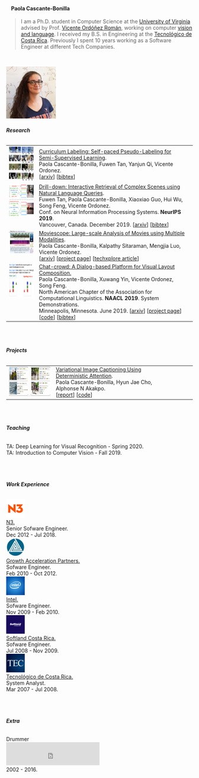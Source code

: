 <!DOCTYPE html>
<html lang="en">
<head>
  <meta http-equiv="Content-Type" content="text/html; charset=UTF-8"/>
  <meta name="viewport" content="width=device-width, initial-scale=1, maximum-scale=1.0"/>
  <title>Paola Cascante-Bonilla</title>

  <link href="https://fonts.googleapis.com/icon?family=Material+Icons" rel="stylesheet">
  <link rel="stylesheet" href="https://cdnjs.cloudflare.com/ajax/libs/materialize/1.0.0-beta/css/materialize.min.css" media="screen,projection">
  <link rel="stylesheet" href="https://cdn.rawgit.com/jpswalsh/academicons/master/css/academicons.min.css">
  <script src="https://kit.fontawesome.com/bcbe05a8c4.js" crossorigin="anonymous"></script>

  <script>
          var e = document.getElementById("myselect");
          var strUser = e.options[e.selectedIndex].value
  </script>

  <link rel="shortcut icon" type="image/x-icon" href="favicon.ico" />
  <meta name="theme-color" content="#007bb8">

</head>
<body>

<div class="container">

  <div class="section">
    <h4>&nbsp;&nbsp;&nbsp;&nbsp;Paola Cascante-Bonilla</h4>
  </div>

  <div class="divider"></div>
  <div class="row">
  </div>
  <div class="row">
    <!-- <div class="col s12 m4 l1">
    </div> -->
    <div class="col s12 m6 l10">
      <!-- <h6> -->
      <blockquote font-size="large">
        I am a Ph.D. student in Computer Science at the <a href="https://www.virginia.edu/">University of Virginia</a> advised by Prof. <a href="http://vicenteordonez.com">Vicente Ordóñez Román</a>, working on computer <a href="https://vislang.ai/"> vision and language</a>. I received my B.S. in Engineering at the <a href="https://www.tec.ac.cr/">Tecnológico de Costa Rica</a>. Previously I spent 10 years working as a Software Engineer at different Tech Companies.
      </blockquote>
      <p class="right">
        <a  href="mailto:pc9za@virginia.com"><i class="far fa-envelope fa-2x"></i></a>&nbsp;
        <a  href="https://www.linkedin.com/in/paola-cascante/"><i class="fab fa-linkedin-in fa-2x"></i></a>&nbsp;
        <a  href="https://twitter.com/pcascanteb"><i class="fab fa-twitter fa-2x"></i></a>&nbsp;
        <a  href="https://github.com/pcascanteb"><i class="fab fa-github fa-2x"></i></a>&nbsp;
        <a  href="http://www.cs.virginia.edu/~pc9za/CV%20-%20Paola%20Cascante-Bonilla.pdf"><i class="far fa-file fa-2x"></i></a>&nbsp;&nbsp;&nbsp;&nbsp;&nbsp;
      </p>
      <!-- </h6> -->
    </div>
    <div class="col s12 m4 l1">
    </div>
    <div class="col s12 m6 l2 center">
      <!-- class="responsive-img" -->
      <img src="paola-small.jpg" alt="" class="circle" height="140" weight="140"><br>
    </div>
    <!-- <div class="col s12 m4 l1">
    </div> -->
  </div>

  <div class="divider"></div>
  <div class="row">
    <h6><b>Research</b></h6>
  </div>

  <div class="row">
    <table class="highlight">
    <tbody>
      <tr style="border-bottom: 0;">
        <td style="vertical-align: top;"><img src="self-paced.png" width="150" height="92"></td>
        <td><a href="https://arxiv.org/abs/2001.06001">Curriculum Labeling: Self-paced Pseudo-Labeling for Semi-Supervised Learning</a>.<br>
        Paola Cascante-Bonilla, Fuwen Tan, Yanjun Qi, Vicente Ordonez.<br>
        [<a href="https://arxiv.org/abs/2001.06001" target="_blank">arxiv</a>] [<a href="http://vicenteordonez.com/files/self-paced.txt" target="">bibtex</a>]</td>
        <td></td>
      </tr>
      <tr style="border-bottom: 0;">
        <td style="vertical-align: top;"><img src="drilldown.png" width="150" height="92"></td>
        <td><a href="http://papers.neurips.cc/paper/8533-drill-down-interactive-retrieval-of-complex-scenes-using-natural-language-queries">Drill-down: Interactive Retrieval of Complex Scenes using Natural Language Queries</a>.<br>
        Fuwen Tan, Paola Cascante-Bonilla, Xiaoxiao Guo, Hui Wu, Song Feng, Vicente Ordonez.<br>
        Conf. on Neural Information Processing Systems. <b>NeurIPS 2019</b>.<br>
        Vancouver, Canada. December 2019. [<a href="https://arxiv.org/abs/1911.03826" target="_blank">arxiv</a>] [<a href="https://papers.nips.cc/paper/8533-drill-down-interactive-retrieval-of-complex-scenes-using-natural-language-queries/bibtex" target="">bibtex</a>]</td>
        <td></td>
      </tr>
      <tr style="border-bottom: 0;">
        <td style="vertical-align: top;"><img src="1Res.JPG" width="150" height="63"></td>
        <td><a href="http://paolacascante.com/research/moviescope.html" target="_blank">Moviescope: Large-scale Analysis of Movies using Multiple Modalities</a>.<br>
        Paola Cascante-Bonilla,  Kalpathy Sitaraman, Mengjia Luo, Vicente Ordonez.<br>
        [<a href="https://arxiv.org/abs/1908.03180" target="_blank">arxiv</a>] [<a href="http://paolacascante.com/research/moviescope.html" target="_blank">project page</a>] [<a href="https://techxplore.com/news/2019-08-features-movie-genre.html" target="_blank">techxplore article</a>]</td>
        <td></td>
      </tr>
      <tr style="border-bottom: 0;">
        <td style="vertical-align: top;"><img src="chatcrowd3.png" width="150" height="93"></td>
        <td><a href="https://www.aclweb.org/anthology/papers/N/N19/N19-4024/" target="_blank">Chat-crowd: A Dialog-based Platform for Visual Layout Composition.</a><br>
          Paola Cascante-Bonilla, Xuwang Yin, Vicente Ordonez, Song Feng.<br>
          North American Chapter of the Association for Computational Linguistics. <b>NAACL 2019</b>. System Demonstrations.<br>
          Minneapolis, Minnesota. June 2019. [<a href="https://arxiv.org/abs/1812.04081" target="_blank">arxiv</a>] [<a href="https://chatcrowd.github.io/" target="_blank">project page</a>] [<a href="https://github.com/uvavision/chat-crowd" target="_blank">code</a>] [<a href="https://www.aclweb.org/anthology/papers/N/N19/N19-4024.bib" target="_blank">bibtex</a>]</td>
        <td></td>
      </tr>
    </tbody>
  </table>
</div>

  <!-- <div class="row">
    <div class="col s12 m3 l2"><img src="http://vicenteordonez.com/images/self-paced.png" width="150" height="92"></div>
    <div class="col s12 m7 l10">
        <a href="https://arxiv.org/abs/2001.06001">Curriculum Labeling: Self-paced Pseudo-Labeling for Semi-Supervised Learning</a>.<br>
        Paola Cascante-Bonilla, Fuwen Tan, Yanjun Qi, Vicente Ordonez.<br>
        [<a href="https://arxiv.org/abs/2001.06001" target="_blank">arxiv</a>] [<a href="http://vicenteordonez.com/files/self-paced.txt" target="">bibtex</a>]
    </div>
  </div> -->


  <!-- <div class="row">
    <div class="col s12 m3 l2"><img src="http://vicenteordonez.com/images/drilldown.png" width="150" height="92"></div>
    <div class="col s12 m7 l10">
        <a href="http://papers.neurips.cc/paper/8533-drill-down-interactive-retrieval-of-complex-scenes-using-natural-language-queries">Drill-down: Interactive Retrieval of Complex Scenes using Natural Language Queries</a>.<br>
        Fuwen Tan, Paola Cascante-Bonilla, Xiaoxiao Guo, Hui Wu, Song Feng, Vicente Ordonez.<br>
        Conf. on Neural Information Processing Systems. <b>NeurIPS 2019</b>.<br>
        Vancouver, Canada. December 2019. [<a href="https://arxiv.org/abs/1911.03826" target="_blank">arxiv</a>] [<a href="https://papers.nips.cc/paper/8533-drill-down-interactive-retrieval-of-complex-scenes-using-natural-language-queries/bibtex" target="">bibtex</a>]
    </div>
  </div> -->

  <!-- <div class="row">
    <div class="col s12 m3 l2"><img src="1Res.JPG" width="150" height="63"></div>
    <div class="col s12 m7 l10">
        <a href="http://www.cs.virginia.edu/~pc9za/research/moviescope.html" target="_blank">Moviescope: Large-scale Analysis of Movies using Multiple Modalities</a>.<br>
        Paola Cascante-Bonilla,  Kalpathy Sitaraman, Mengjia Luo, Vicente Ordonez.<br>
        [<a href="https://arxiv.org/abs/1908.03180" target="_blank">arxiv</a>] [<a href="http://www.cs.virginia.edu/~pc9za/research/moviescope.html" target="_blank">project page</a>] [<a href="https://techxplore.com/news/2019-08-features-movie-genre.html?fbclid=IwAR1oJnZw5WxkcDfaIMOmxZ4Oj9xyuXbkybQhep-aJgcTrRRNwYcooVSGOsA" target="_blank">techxplore article</a>]
    </div>
  </div> -->

  <!-- <div class="row">
    <div class="col s12 m3 l2"><img src="http://vicenteordonez.com/images/chatcrowd3.png" width="150" height="93"></div>
    <div class="col s12 m7 l10">
      <a href="https://www.aclweb.org/anthology/papers/N/N19/N19-4024/" target="_blank">Chat-crowd: A Dialog-based Platform for Visual Layout Composition.</a><br>
        Paola Cascante-Bonilla, Xuwang Yin, Vicente Ordonez, Song Feng.<br>
        North American Chapter of the Association for Computational Linguistics. <b>NAACL 2019</b>. System Demonstrations.<br>
        Minneapolis, Minnesota. June 2019. [<a href="https://arxiv.org/abs/1812.04081" target="_blank">arxiv</a>] [<a href="https://chatcrowd.github.io/" target="_blank">project page</a>] [<a href="https://github.com/uvavision/chat-crowd" target="_blank">code</a>] [<a href="https://www.aclweb.org/anthology/papers/N/N19/N19-4024.bib" target="_blank">bibtex</a>]
    </div>
  </div> -->

  <br><br>


  <div class="divider"></div>
  <div class="row">
    <h6><b>Projects</b></h6>
  </div>

  <div class="row">
    <table class="highlight">
    <tbody>
      <tr style="border-bottom: 0;">
        <td style="vertical-align: top;"><img src="Samples.jpg" width="150" height="80"></td>
        <td><a href="https://github.com/pcascanteb/VAE-ImgCaptioning" target="_blank">Variational Image Captioning Using Deterministic Attention</a>.<br>
        Paola Cascante-Bonilla, Hyun Jae Cho, Alphonse N Akakpo.<br>
        [<a href="http://www.cs.virginia.edu/~pc9za/projects/VIC_NLP.pdf" target="_blank">report</a>] [<a href="https://github.com/pcascanteb/VAE-ImgCaptioning" target="_blank">code</a>]</td>
        <td></td><td></td><td></td>
      </tr>
    </tbody>
  </table>
</div>

  <br><br>

  <div class="divider"></div>
  <div class="row">
    <h6><b>Teaching</b></h6>
  </div>
  <div class="row">
    <div class="col s12">TA: Deep Learning for Visual Recognition - Spring 2020.</div>
    <div class="col s12">TA: Introduction to Computer Vision - Fall 2019.</div>
  </div>

  <br><br>

  <div class="divider"></div>
  <div class="row">
    <h6><b>Work Experience</b></h6>
  </div>
  <div class="row">
    <!-- <div class="col l1"></div> -->
    <div class="col l1 center">
      <img class="responsive-img circle" height="50" width="50" src="company_logos/n3.png">
    </div>
    <div class="col l11">
      <a href="https://n3results.com/" target="_blank">N3.</a><br>
      Senior Sofware Engineer.<br>
      Dec 2012 - Jul 2018.
    </div>
  </div>
  <div class="row">
    <!-- <div class="col l1"></div> -->
    <div class="col l1 center">
      <img class="responsive-img circle" height="50" width="50" src="company_logos/gap.png">
    </div>
    <div class="col l11">
      <a href="https://www.growthaccelerationpartners.com/" target="_blank">Growth Acceleration Partners.</a><br>
      Sofware Engineer.<br>
      Feb 2010 - Oct 2012.
    </div>
  </div>
  <div class="row">
    <!-- <div class="col l1"></div> -->
    <div class="col l1 center">
      <img class="responsive-img circle" height="50" width="50" src="company_logos/intel.png">
    </div>
    <div class="col l11">
      <a href="https://www.intel.com/content/www/us/en/corporate-responsibility/intel-in-costa-rica.html" target="_blank">Intel.</a><br>
      Sofware Engineer.<br>
      Nov 2009 - Feb 2010.
    </div>
  </div>
  <div class="row">
    <!-- <div class="col l1"></div> -->
    <div class="col l1 center">
      <img class="responsive-img circle" height="50" width="50" src="company_logos/softland.png">
    </div>
    <div class="col l11">
      <a href="http://www.softland.cr/" target="_blank">Softland Costa Rica.</a><br>
      Sofware Engineer.<br>
      Jul 2008 - Nov 2009.
    </div>
  </div>
  <div class="row">
    <!-- <div class="col l1"></div> -->
    <div class="col l1 center">
      <img class="responsive-img circle" height="50" width="50" src="company_logos/tec.png">
    </div>
    <div class="col l11">
      <a href="https://www.tec.ac.cr/" target="_blank">Tecnológico de Costa Rica.</a><br>
      System Analyst.<br>
      Mar 2007 - Jul 2008.
    </div>
  </div>

  <br><br>

  <div class="divider"></div>
  <div class="row">
    <h6><b>Extra</b></h6>
  </div>
  <div class="row">
    <div class="col l1">Drummer</div>
    <div class="col l5"><iframe style="border: 0; width: 50%; height: 62px;background-image:url(Drums.png);" src="https://bandcamp.com/EmbeddedPlayer/album=4265864193/size=small/bgcol=ffffff/linkcol=0687f5/artwork=none/transparent=true/" seamless><a href="http://theelectriccreatures.bandcamp.com/album/thank-you">Thank You by The Electric Creatures</a></iframe><br>2002 - 2016.</div>
    <!-- <div class="col l6"></div> -->
  </div>

  <br><br>
  </div>

</div>


  <!--  Scripts-->
  <script src="https://code.jquery.com/jquery-2.1.1.min.js"></script>
  <script src="https://cdnjs.cloudflare.com/ajax/libs/materialize/1.0.0-beta/js/materialize.min.js"></script>

  </body>
</html>
